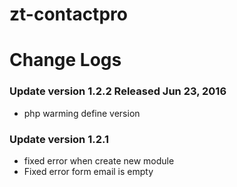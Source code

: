 # zt-contactpro

# Change Logs

### Update version 1.2.2 Released Jun 23, 2016
* php warming define version

### Update version 1.2.1
* fixed error when create new module
* Fixed error form email is empty
